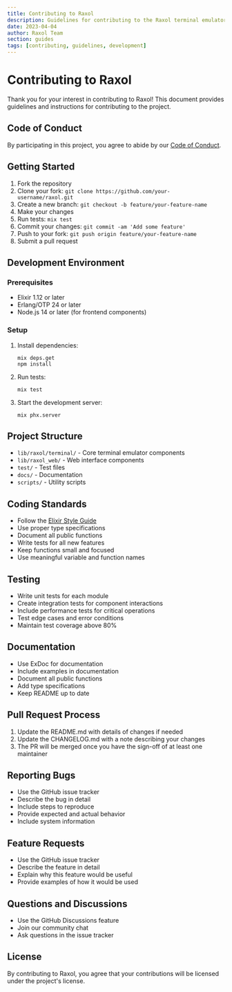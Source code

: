 ```yaml
---
title: Contributing to Raxol
description: Guidelines for contributing to the Raxol terminal emulator framework
date: 2023-04-04
author: Raxol Team
section: guides
tags: [contributing, guidelines, development]
---
```


# Contributing to Raxol

Thank you for your interest in contributing to Raxol! This document provides guidelines and instructions for contributing to the project.

## Code of Conduct

By participating in this project, you agree to abide by our [Code of Conduct](../CODE_OF_CONDUCT.md).

## Getting Started

1. Fork the repository
2. Clone your fork: `git clone https://github.com/your-username/raxol.git`
3. Create a new branch: `git checkout -b feature/your-feature-name`
4. Make your changes
5. Run tests: `mix test`
6. Commit your changes: `git commit -am 'Add some feature'`
7. Push to your fork: `git push origin feature/your-feature-name`
8. Submit a pull request

## Development Environment

### Prerequisites

- Elixir 1.12 or later
- Erlang/OTP 24 or later
- Node.js 14 or later (for frontend components)

### Setup

1. Install dependencies:
   ```
   mix deps.get
   npm install
   ```

2. Run tests:
   ```
   mix test
   ```

3. Start the development server:
   ```
   mix phx.server
   ```

## Project Structure

- `lib/raxol/terminal/` - Core terminal emulator components
- `lib/raxol_web/` - Web interface components
- `test/` - Test files
- `docs/` - Documentation
- `scripts/` - Utility scripts

## Coding Standards

- Follow the [Elixir Style Guide](https://github.com/christopheradams/elixir_style_guide)
- Use proper type specifications
- Document all public functions
- Write tests for all new features
- Keep functions small and focused
- Use meaningful variable and function names

## Testing

- Write unit tests for each module
- Create integration tests for component interactions
- Include performance tests for critical operations
- Test edge cases and error conditions
- Maintain test coverage above 80%

## Documentation

- Use ExDoc for documentation
- Include examples in documentation
- Document all public functions
- Add type specifications
- Keep README up to date

## Pull Request Process

1. Update the README.md with details of changes if needed
2. Update the CHANGELOG.md with a note describing your changes
3. The PR will be merged once you have the sign-off of at least one maintainer

## Reporting Bugs

- Use the GitHub issue tracker
- Describe the bug in detail
- Include steps to reproduce
- Provide expected and actual behavior
- Include system information

## Feature Requests

- Use the GitHub issue tracker
- Describe the feature in detail
- Explain why this feature would be useful
- Provide examples of how it would be used

## Questions and Discussions

- Use the GitHub Discussions feature
- Join our community chat
- Ask questions in the issue tracker

## License

By contributing to Raxol, you agree that your contributions will be licensed under the project's license. 